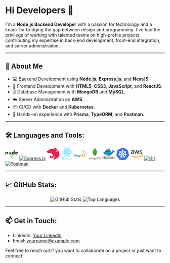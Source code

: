 # Hi Developers 👋

I'm a **Node.js Backend Developer** with a passion for technology and a knack for bridging the gap between design and programming. I've had the privilege of working with talented teams on high-profile projects, contributing my expertise in back-end development, front-end integration, and server administration.

---

## 🚀 **About Me**
- 💻 Backend Development using **Node.js**, **Express.js**, and **NestJS**.
- 🎨 Frontend Development with **HTML5**, **CSS3**, **JavaScript**, and **ReactJS**.
- 🗄️ Database Management with **MongoDB** and **MySQL**.
- ☁️ Server Administration on **AWS**.
- 📦 CI/CD with **Docker** and **Kubernetes**.
- 🔧 Hands-on experience with **Prisma**, **TypeORM**, and **Postman**.

---

## 🛠️ **Languages and Tools:**
<p align="left"> 
    <a href="https://nodejs.org" target="_blank"><img src="https://raw.githubusercontent.com/devicons/devicon/master/icons/nodejs/nodejs-original-wordmark.svg" alt="Node.js" width="40" height="40"/></a>
    <a href="https://expressjs.com" target="_blank"><img src="https://www.vectorlogo.zone/logos/expressjs/expressjs-icon.svg" alt="Express.js" width="40" height="40"/></a>
    <a href="https://nestjs.com/" target="_blank"><img src="https://raw.githubusercontent.com/devicons/devicon/master/icons/nestjs/nestjs-plain.svg" alt="NestJS" width="40" height="40"/></a>
    <a href="https://reactjs.org/" target="_blank"><img src="https://raw.githubusercontent.com/devicons/devicon/master/icons/react/react-original-wordmark.svg" alt="React" width="40" height="40"/></a>
    <a href="https://www.mysql.com/" target="_blank"><img src="https://raw.githubusercontent.com/devicons/devicon/master/icons/mysql/mysql-original-wordmark.svg" alt="MySQL" width="40" height="40"/></a>
    <a href="https://www.mongodb.com/" target="_blank"><img src="https://raw.githubusercontent.com/devicons/devicon/master/icons/mongodb/mongodb-original-wordmark.svg" alt="MongoDB" width="40" height="40"/></a>
    <a href="https://www.docker.com/" target="_blank"><img src="https://raw.githubusercontent.com/devicons/devicon/master/icons/docker/docker-original-wordmark.svg" alt="Docker" width="40" height="40"/></a>
    <a href="https://kubernetes.io/" target="_blank"><img src="https://raw.githubusercontent.com/devicons/devicon/master/icons/kubernetes/kubernetes-plain.svg" alt="Kubernetes" width="40" height="40"/></a>
    <a href="https://aws.amazon.com/" target="_blank"><img src="https://raw.githubusercontent.com/devicons/devicon/master/icons/amazonwebservices/amazonwebservices-original-wordmark.svg" alt="AWS" width="40" height="40"/></a>
    <a href="https://git-scm.com/" target="_blank"><img src="https://www.vectorlogo.zone/logos/git-scm/git-scm-icon.svg" alt="Git" width="40" height="40"/></a>
    <a href="https://postman.com" target="_blank"><img src="https://www.vectorlogo.zone/logos/getpostman/getpostman-icon.svg" alt="Postman" width="40" height="40"/></a>
</p>

---

## 📈 **GitHub Stats:**
<p align="center">
    <img src="https://github-readme-stats.vercel.app/api?username=shaikhfurquan&show_icons=true&hide_border=true&title_color=94b4a4&icon_color=FFFFFF&text_color=FFFFFF&bg_color=000000&count_private=true&include_all_commits=true" alt="GitHub Stats"/>
    <img src="https://github-readme-stats.vercel.app/api/top-langs/?username=shaikhfurquan&text_color=FFFFFF&bg_color=000000&title_color=94b4a4&langs_count=15&layout=compact&hide_border=true" alt="Top Languages"/>
</p>

---

## 📫 **Get in Touch:**
- LinkedIn: [Your LinkedIn](https://www.linkedin.com/in/your-profile)
- Email: yourname@example.com

Feel free to reach out if you want to collaborate on a project or just want to connect!
